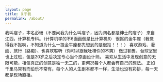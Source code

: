 ```yaml
---
layout: page
title: 关于我
permalink: /about/
---
```

我叫痞子，本名彭珊（不要问我为什么叫痞子，因为网名都是绅士的痞子）
来自江西，计算机专科。（计算机学的不6画画倒是比计算机6）
很抠的金牛座（我觉得我不抠啊，不知道为什么一提金牛座都先想到的是很抠！！！）
喜欢游戏、漫画、旅行（路痴）、也喜欢聆听（你可以跟我吐槽你的不爽）
做过销售，台球室里也上过班，但是20岁之后决定专心当个原画设计师。
喜欢从生活中发现创意的无限可能，相信真正的创意是独一无二的，更何况每个人都会有自己的想法。
正如千里马常有而伯乐不常有，每个人的人生剧本都不一样，生活也没有彩排，每一天都是现场直播。
